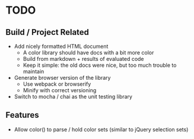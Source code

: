 # TODO

## Build / Project Related

* Add nicely formatted HTML document
    * A color library should have docs with a bit more color
    * Build from markdown + results of evaluated code
    * Keep it simple: the old docs were nice, but too much trouble to maintain
* Generate browser version of the library
    * Use webpack or browserify
    * Minify with correct versioning
* Switch to mocha / chai as the unit testing library

## Features

* Allow color() to parse / hold color sets (similar to jQuery selection sets)
